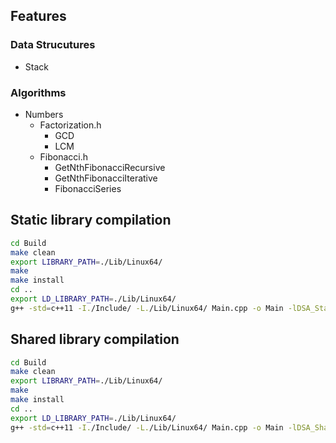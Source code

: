 ## Features

### Data Strucutures

- Stack

### Algorithms

- Numbers
    - Factorization.h
        - GCD
        - LCM
    - Fibonacci.h
        - GetNthFibonacciRecursive
        - GetNthFibonacciIterative
        - FibonacciSeries

## Static library compilation

```bash
cd Build
make clean
export LIBRARY_PATH=./Lib/Linux64/
make
make install
cd ..
export LD_LIBRARY_PATH=./Lib/Linux64/
g++ -std=c++11 -I./Include/ -L./Lib/Linux64/ Main.cpp -o Main -lDSA_Static_debug
```

## Shared library compilation

```bash
cd Build
make clean
export LIBRARY_PATH=./Lib/Linux64/
make
make install
cd ..
export LD_LIBRARY_PATH=./Lib/Linux64/
g++ -std=c++11 -I./Include/ -L./Lib/Linux64/ Main.cpp -o Main -lDSA_Shared_debug
```